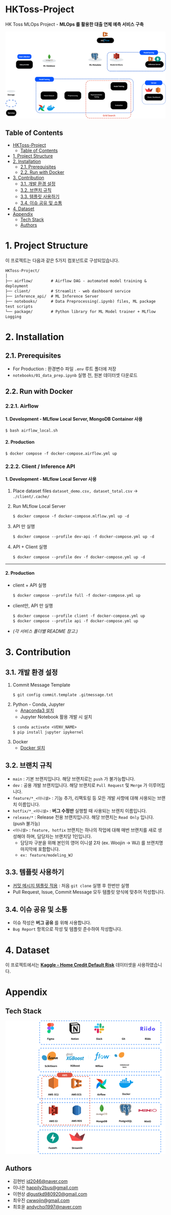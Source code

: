 # HKToss-Project

HK Toss MLOps Project - **MLOps 를 활용한 대출 연체 예측 서비스 구축**

![architecture-diagram](./.assets/images/HKToss-Project_architecture.png)

## Table of Contents

- [HKToss-Project](#hktoss-project)
  - [Table of Contents](#table-of-contents)
- [1. Project Structure](#1-project-structure)
- [2. Installation](#2-installation)
  - [2.1. Prerequisites](#21-prerequisites)
  - [2.2. Run with Docker](#22-run-with-docker)
- [3. Contribution](#3-contribution)
  - [3.1. 개발 환경 설정](#31-개발-환경-설정)
  - [3.2. 브랜치 규칙](#32-브랜치-규칙)
  - [3.3. 템플릿 사용하기](#33-템플릿-사용하기)
  - [3.4. 이슈 공유 및 소통](#34-이슈-공유-및-소통)
- [4. Dataset](#4-dataset)
- [Appendix](#appendix)
  - [Tech Stack](#tech-stack)
  - [Authors](#authors)

# 1. Project Structure

이 프로젝트는 다음과 같은 5가지 컴포넌트로 구성되있습니다.

```
HKToss-Project/
│
├── airflow/        # Airflow DAG - automated model training & deployment
├── client/         # Streamlit - web dashboard service
├── inference_api/  # ML Inference Server
├── notebooks/      # Data Preprocessing(.ipynb) files, ML package test scripts
└── package/        # Python library for ML Model trainer + MLflow Logging

```

# 2. Installation

## 2.1. Prerequisites

-   For Production : 환경변수 파일 `.env` 루트 폴더에 저장
-   `notebooks/01_data_prep.ipynb` 실행 전, 원본 데이터셋 다운로드

## 2.2. Run with Docker

### 2.2.1. Airflow

#### 1. Development - MLflow Local Server, MongoDB Container 사용

```shell
$ bash airflow_local.sh
```

#### 2. Production

```shell
$ docker compose -f docker-compose.airflow.yml up
```

### 2.2.2. Client / Inference API

#### 1. Development - MLflow Local Server 사용

1. Place dataset files `dataset_demo.csv, dataset_total.csv` -> `./client/.cache/`
   
2. Run MLflow Local Server
   ```shell
   $ docker compose -f docker-compose.mlflow.yml up -d
   ```

3. API 만 실행
   ```shell
   $ docker compose --profile dev-api -f docker-compose.yml up -d
   ```

4. API + Client 실행
   ```shell
   $ docker compose --profile dev -f docker-compose.yml up -d
   ```

---

#### 2. Production

-   client + API 실행

    ```shell
    $ docker compose --profile full -f docker-compose.yml up
    ```

-   client만, API 만 실행

    ```shell
    $ docker compose --profile client -f docker-compose.yml up
    $ docker compose --profile api -f docker-compose.yml up
    ```

-   _(각 서비스 폴더별 README 참고.)_

# 3. Contribution

## 3.1. 개발 환경 설정

1. Commit Message Template
    ```shell
    $ git config commit.template .gitmessage.txt
    ```
2. Python - Conda, Jupyter
    - [Anaconda3 설치](https://docs.anaconda.com/anaconda/install/windows/)
    - Jupyter Notebook 활용 개발 시 설치
    ```shell
    $ conda activate <VENV_NAME>
    $ pip install jupyter ipykernel
    ```
3. Docker
    - [Docker 설치](https://docs.docker.com/desktop/install/windows-install/)

## 3.2. 브랜치 규칙

-   `main` : 기본 브랜치입니다. 해당 브랜치로는 `push` 가 불가능합니다.
-   `dev` : 공용 개발 브랜치입니다. 해당 브랜치로 `Pull Request` 및 `Merge` 가 이루어집니다.
-   `feature/*_<이니셜>` : 기능 추가, 리팩토링 등 모든 개발 사항에 대해 사용되는 브랜치 이름입니다.
-   `hotfix/*_<이니셜>` : **버그 수정만** 실행할 때 사용되는 브랜치 이름입니다.
-   `release/*` : Release 전용 브랜치입니다. 해당 브랜치는 `Read Only` 입니다. (push 불가능)
-   `<이니셜>` : `feature, hotfix` 브랜치는 하나의 작업에 대해 매번 브랜치를 새로 생성해야 하며, 담당자는 브랜치당 1인입니다.
    -   담당자 구분을 위해 본인의 영어 이니셜 2자 (ex. Woojin -> WJ) 를 브랜치명 마지막에 포함합니다.
    -   `ex: feature/modeling_WJ`

## 3.3. 템플릿 사용하기

-   [커밋 메시지 템플릿 적용](#2-run-with-docker) : 처음 `git clone` 실행 후 한번만 실행
-   Pull Request, Issue, Commit Message 모두 템플릿 양식에 맞추어 작성합니다.

## 3.4. 이슈 공유 및 소통

-   이슈 작성은 **버그 공유** 를 위해 사용합니다.
-   `Bug Report` 항목으로 작성 및 템플릿 준수하여 작성합니다.

# 4. Dataset

이 프로젝트에서는 [**Kaggle - Home Credit Default Risk**](https://www.kaggle.com/competitions/home-credit-default-risk) 데이터셋을 사용하였습니다.

# Appendix

## Tech Stack

![stack-diagram](./.assets/images/HKToss-Project_stack.png)

## Authors

-   김현빈 [id2046@naver.com](id2046@naver.com)
-   이나은 [happily2bus@gmail.com](happily2bus@gmail.com)
-   이현상 [dlgustkd980920@gmail.com](dlgustkd980920@gmail.com)
-   최우진 [cwwojin@gmail.com](cwwojin@gmail.com)
-   최호윤 [andychoi1997@naver.com](andychoi1997@naver.com)
